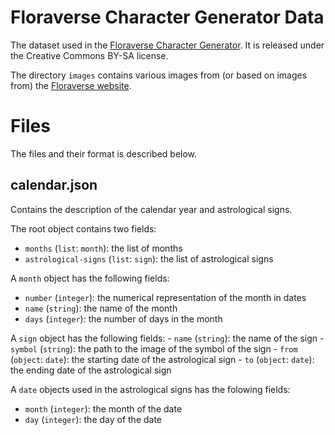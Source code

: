 # Floraverse Character Generator Data

The dataset used in the [Floraverse Character Generator](http://feuforeve.fr/FloraCharacterGenerator).
It is released under the Creative Commons BY-SA license.

The directory `images` contains various images from (or based on images from) the [Floraverse website](http://floraverse.com).

# Files
The files and their format is described below.

## calendar.json
Contains the description of the calendar year and astrological signs.

The root object contains two fields:
  - `months` (`list`: `month`): the list of months
  - `astrological-signs` (`list`: `sign`): the list of astrological signs

A `month` object has the following fields:
  - `number` (`integer`): the numerical representation of the month in dates
  - `name` (`string`): the name of the month
  - `days` (`integer`): the number of days in the month

A `sign` object has the following fields:
    - `name` (`string`): the name of the sign
    - `symbol` (`string`): the path to the image of the symbol of the sign
    - `from` (`object`: `date`): the starting date of the astrological sign
    - `to` (`object`: `date`): the ending date of the astrological sign

A `date` objects used in the astrological signs has the folowing fields:
  - `month` (`integer`): the month of the date
  - `day` (`integer`): the day of the date
